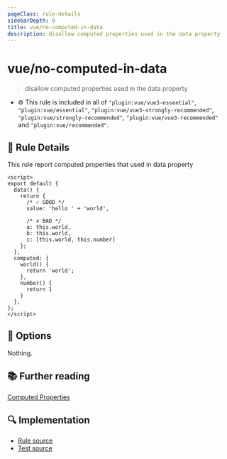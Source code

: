 ```yaml
---
pageClass: rule-details
sidebarDepth: 0
title: vue/no-computed-in-data
description: disallow computed properties used in the data property
---
```

# vue/no-computed-in-data
> disallow computed properties used in the data property

- :gear: This rule is included in all of `"plugin:vue/vue3-essential"`, `"plugin:vue/essential"`, `"plugin:vue/vue3-strongly-recommended"`, `"plugin:vue/strongly-recommended"`, `"plugin:vue/vue3-recommended"` and `"plugin:vue/recommended"`.

## :book: Rule Details

This rule report computed properties that used in data property

<eslint-code-block :rules="{'vue/no-computed-in-data': ['error']}">

```vue
<script>
export default {
  data() {
    return {
      /* ✓ GOOD */
      value: 'hello ' + 'world',

      /* ✗ BAD */
      a: this.world,
      b: this.world,
      c: [this.world, this.number]
    };
  },
  computed: {
    world() {
      return 'world';
    },
    number() {
      return 1
    }
  },
};
</script>
```

</eslint-code-block>

## :wrench: Options

Nothing.

## :books: Further reading

[Computed Properties](https://vuejs.org/v2/guide/computed.html#Computed-Caching-vs-Methods)

## :mag: Implementation

- [Rule source](https://github.com/vuejs/eslint-plugin-vue/blob/master/lib/rules/no-computed-in-data.js)
- [Test source](https://github.com/vuejs/eslint-plugin-vue/blob/master/tests/lib/rules/no-computed-in-data.js)
